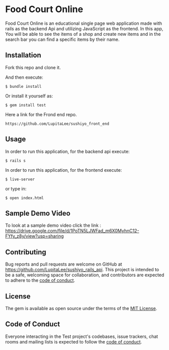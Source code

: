 # Food Court Online

Food Court Online is an educational single page web application made with rails as the backend Api and utilizing JavaScript as the frontend.
In this app, You will be able to see the items of a shop and create new items and in the search bar you can find a specific items by their name.  


## Installation


Fork this repo and clone it.

And then execute:

    $ bundle install

Or install it yourself as:

    $ gem install test

Here a link for the Frond end repo.
```
https://github.com/LupitaLee/sushiyo_front_end
```

## Usage

In order to run this application, for the backend api execute:
```
$ rails s
```
In order to run this application, for the frontend execute:
```
$ live-server
```
or type in:
```
$ open index.html
```

## Sample Demo Video
To look at a sample demo video click the link :
https://drive.google.com/file/d/1PoTN5LJWFad_m6X0MyhnC12-FYfy_z8y/view?usp=sharing

## Contributing

Bug reports and pull requests are welcome on GitHub at https://github.com/LupitaLee/sushiyo_rails_api. This project is intended to be a safe, welcoming space for collaboration, and contributors are expected to adhere to the [code of conduct](https://github.com/LupitaLee/sushiyo_rails_api/blob/master/CODE_OF_CONDUCT.md).

## License

The gem is available as open source under the terms of the [MIT License](https://opensource.org/licenses/MIT).

## Code of Conduct

Everyone interacting in the Test project's codebases, issue trackers, chat rooms and mailing lists is expected to follow the [code of conduct](https://github.com/LupitaLee/sushiyo_rails_api/blob/master/CODE_OF_CONDUCT.md).
